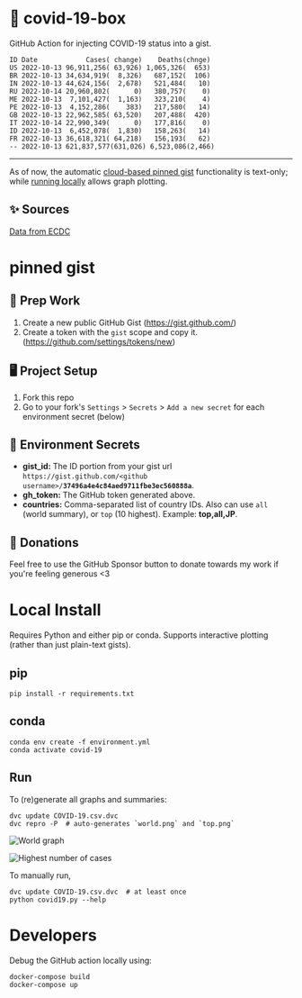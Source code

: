 # 🏥 covid-19-box

GitHub Action for injecting COVID-19 status into a gist.

```
ID Date            Cases( change)    Deaths(chnge)
US 2022-10-13 96,911,256( 63,926) 1,065,326(  653)
BR 2022-10-13 34,634,919(  8,326)   687,152(  106)
IN 2022-10-13 44,624,156(  2,678)   521,484(   10)
RU 2022-10-14 20,960,802(      0)   380,757(    0)
ME 2022-10-13  7,101,427(  1,163)   323,210(    4)
PE 2022-10-13  4,152,286(    383)   217,580(   14)
GB 2022-10-13 22,962,585( 63,520)   207,488(  420)
IT 2022-10-14 22,990,349(      0)   177,816(    0)
ID 2022-10-13  6,452,078(  1,830)   158,263(   14)
FR 2022-10-13 36,618,321( 64,218)   156,193(   62)
-- 2022-10-13 621,837,577(631,026) 6,523,086(2,466)
```

---

As of now, the automatic [cloud-based pinned gist](#pinned-gist) functionality is text-only;
while [running locally](#local-install) allows graph plotting.

## ✨ Sources

[Data from ECDC](https://www.ecdc.europa.eu/en/publications-data/download-todays-data-geographic-distribution-covid-19-cases-worldwide)

# pinned gist

## 🎒 Prep Work
1. Create a new public GitHub Gist (https://gist.github.com/)
1. Create a token with the `gist` scope and copy it. (https://github.com/settings/tokens/new)

## 🖥 Project Setup
1. Fork this repo
1. Go to your fork's `Settings` > `Secrets` > `Add a new secret` for each environment secret (below)

## 🤫 Environment Secrets
- **gist_id:** The ID portion from your gist url `https://gist.github.com/<github username>/`**`37496a4e4c84aed9711fbe3ec560888a`**.
- **gh_token:** The GitHub token generated above.
- **countries:** Comma-separated list of country IDs. Also can use `all` (world summary), or `top` (10 highest). Example: **top,all,JP**.

## 💸 Donations

Feel free to use the GitHub Sponsor button to donate towards my work if you're feeling generous <3

# Local Install

Requires Python and either pip or conda. Supports interactive plotting (rather than just plain-text gists).

## pip

```
pip install -r requirements.txt
```

## conda

```
conda env create -f environment.yml
conda activate covid-19
```

## Run

To (re)generate all graphs and summaries:

```
dvc update COVID-19.csv.dvc
dvc repro -P  # auto-generates `world.png` and `top.png`
```

![World graph](world.png)

![Highest number of cases](top.png)

To manually run,

```
dvc update COVID-19.csv.dvc  # at least once
python covid19.py --help
```

# Developers

Debug the GitHub action locally using:

```
docker-compose build
docker-compose up
```
